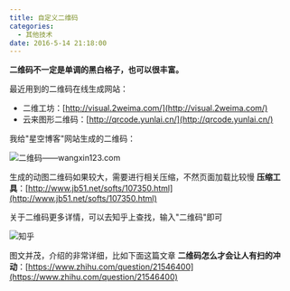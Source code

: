 ```yaml
---
title: 自定义二维码
categories:
  - 其他技术
date: 2016-5-14 21:18:00
---
```


**二维码不一定是单调的黑白格子，也可以很丰富。**

最近用到的二维码在线生成网站：

- 二维工坊：[http://visual.2weima.com/](http://visual.2weima.com/)
- 云来图形二维码：[http://qrcode.yunlai.cn/](http://qrcode.yunlai.cn/)

我给"星空博客"网站生成的二维码：

![二维码——wangxin123.com](1.gif)

<!-- more -->

生成的动图二维码如果较大，需要进行相关压缩，不然页面加载比较慢
**压缩工具**：[http://www.jb51.net/softs/107350.html](http://www.jb51.net/softs/107350.html)

关于二维码更多详情，可以去知乎上查找，输入"二维码"即可

![知乎](2.png)

图文并茂，介绍的非常详细，比如下面这篇文章
**二维码怎么才会让人有扫的冲动**：[https://www.zhihu.com/question/21546400](https://www.zhihu.com/question/21546400)
<br/>